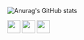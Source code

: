 ![Anurag's GitHub stats](https://github-readme-stats.vercel.app/api?username=Glenin-KB1&show_icons=true&theme=dracula&include_all_commits=true)

<img align="center" height="30" width="30" src="https://cdn.jsdelivr.net/gh/devicons/devicon/icons/html5/html5-original.svg" /> <img align="center" height="30" width="30" src="https://cdn.jsdelivr.net/gh/devicons/devicon/icons/css3/css3-original.svg" /> <img align="center" height="30" width="30" src="https://cdn.jsdelivr.net/gh/devicons/devicon/icons/javascript/javascript-original.svg"  >

